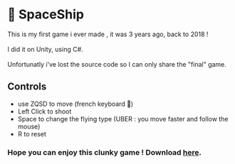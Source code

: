 # 🚀 SpaceShip
This is my first game i ever made , it was 3 years ago, back to 2018 !<br><br>
I did it on Unity, using C#. <br><br>
Unfortunatly i've lost the source code so I can only share the "final" game.<br>


## Controls
- use ZQSD to move (french keyboard 🐸)<br>
- Left Click to shoot<br>
- Space to change the flying type (UBER : you move faster and follow the mouse)<br>
- R to reset

### Hope you can enjoy this clunky game ! Download <a href="https://drive.google.com/drive/folders/1dymPy38pz7LhjB7Kj7cZgKVDLfxtbpHf?usp=sharing">here</a>.
